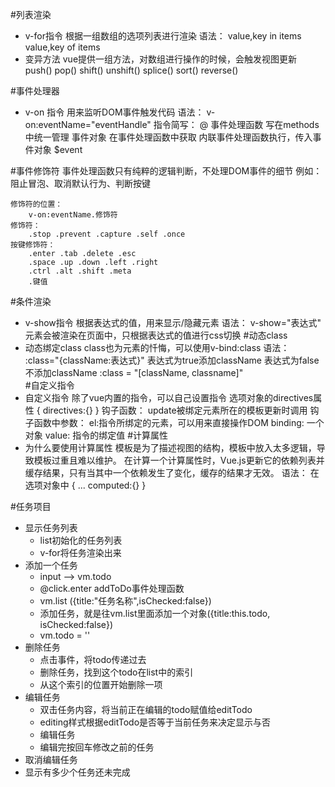 #列表渲染
- v-for指令
    根据一组数组的选项列表进行渲染
    语法：
        value,key in items
        value,key of items
- 变异方法
    vue提供一组方法，对数组进行操作的时候，会触发视图更新
    push() pop() shift() unshift()
    splice() sort() reverse()
   
#事件处理器
- v-on   指令 
    用来监听DOM事件触发代码
    语法：
        v-on:eventName="eventHandle"
    指令简写：
        @
    事件处理函数
        写在methods中统一管理
    事件对象
        在事件处理函数中获取
        内联事件处理函数执行，传入事件对象
            $event
            
#事件修饰符
    事件处理函数只有纯粹的逻辑判断，不处理DOM事件的细节
    例如：阻止冒泡、取消默认行为、判断按键
    
    修饰符的位置：
        v-on:eventName.修饰符
    修饰符：
        .stop .prevent .capture .self .once
    按键修饰符：
        .enter .tab .delete .esc
        .space .up .down .left .right
        .ctrl .alt .shift .meta
        .键值
        
        
#条件渲染
- v-show指令
    根据表达式的值，用来显示/隐藏元素
    语法：
        v-show="表达式"
    元素会被渲染在页面中，只根据表达式的值进行css切换
#动态class
- 动态绑定class
    class也为元素的忏悔，可以使用v-bind:class
    语法：
        :class="{className:表达式}"
            表达式为true添加className
            表达式为false不添加className
        :class = "[className, classname]"    
#自定义指令
- 自定义指令
    除了vue内置的指令，可以自己设置指令
    选项对象的directives属性
    {
        directives:{}
    }
    钩子函数：
        update被绑定元素所在的模板更新时调用
        钩子函数中参数：
            el:指令所绑定的元素，可以用来直接操作DOM
            binding: 一个对象
            value: 指令的绑定值
#计算属性
- 为什么要使用计算属性
    模板是为了描述视图的结构，模板中放入太多逻辑，导致模板过重且难以维护。
    在计算一个计算属性时，Vue.js更新它的依赖列表并缓存结果，只有当其中一个依赖发生了变化，缓存的结果才无效。
    语法：
    在选项对象中
    {
    ...
    computed:{}
    }

#任务项目
- 显示任务列表
    - list初始化的任务列表
    - v-for将任务渲染出来
- 添加一个任务
    - input --> vm.todo
    - @click.enter addToDo事件处理函数
    - vm.list ({title:"任务名称",isChecked:false})
    - 添加任务，就是往vm.list里面添加一个对象({title:this.todo, isChecked:false})
    - vm.todo = ''
- 删除任务
    - 点击事件，将todo传递过去
    - 删除任务，找到这个todo在list中的索引
    - 从这个索引的位置开始删除一项
- 编辑任务
    - 双击任务内容，将当前正在编辑的todo赋值给editTodo
    - editing样式根据editTodo是否等于当前任务来决定显示与否
    - 编辑任务
    - 编辑完按回车修改之前的任务
- 取消编辑任务
- 显示有多少个任务还未完成



